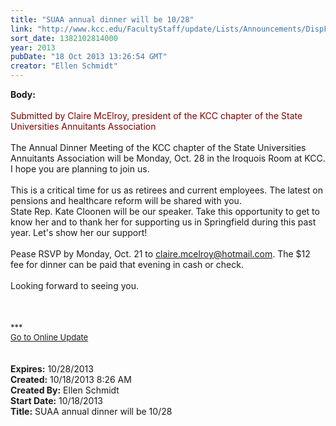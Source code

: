 ```yaml
---
title: "SUAA annual dinner will be 10/28"
link: "http://www.kcc.edu/FacultyStaff/update/Lists/Announcements/DispForm.aspx?ID=1290"
sort_date: 1382102814000
year: 2013
pubDate: "18 Oct 2013 13:26:54 GMT"
creator: "Ellen Schmidt"
---
```


<div><b>Body:</b> <div class="ExternalClass1A747F371AE34A5382CA99BFF423ABEA">
<div><br /><font color="#800000">Submitted by Claire McElroy, president of the KCC chapter of the State Universities Annuitants Association </font></div>
<div> </div>
<div>The Annual Dinner Meeting of the KCC chapter of the State Universities Annuitants Association will be Monday, Oct. 28 in the Iroquois Room at KCC. I hope you are planning to join us.</div>
<div><br />This is a critical time for us as retirees and current employees. The latest on pensions and healthcare reform will be shared with you.<br /></div>
<div>State Rep. Kate Cloonen will be our speaker. Take this opportunity to get to know her and to thank her for supporting us in Springfield during this past year. Let's show her our support!</div>
<div><br />Pease RSVP by Monday, Oct. 21 to <a href="mailto:claire.mcelroy@hotmail.com">claire.mcelroy@hotmail.com</a>. The $12 fee for dinner can be paid that evening in cash or check.</div>
<div><br />Looking forward to seeing you.<br /> </div>
<div> </div>
<div>
<div><font size="2"><br /></font></div>
<div><font size="2"></font></div>
<div><font size="2"></font></div>
<div>
<div><font size="2">***</font></div>
<div><font size="2"></font></div>
<div><font size="2"></font></div>
<div><font size="2"></font></div>
<div><a href="/FacultyStaff/update/Pages/dailyupdate.aspx"><font size="2">Go to Online Update</font></a></div>
<div><font size="2"></font></div>
<div><font size="2"></font></div><br /><br /></div></div></div></div>
<div><b>Expires:</b> 10/28/2013</div>
<div><b>Created:</b> 10/18/2013 8:26 AM</div>
<div><b>Created By:</b> Ellen Schmidt</div>
<div><b>Start Date:</b> 10/18/2013</div>
<div><b>Title:</b> SUAA annual dinner will be 10/28</div>
